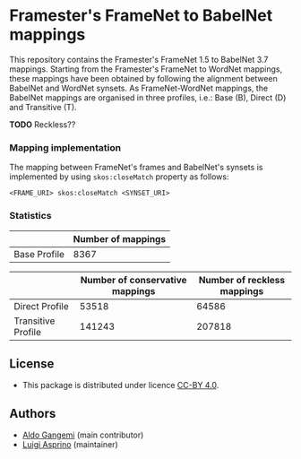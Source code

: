 # Framester's FrameNet to BabelNet mappings

This repository contains the Framester's FrameNet 1.5 to BabelNet 3.7 mappings.
Starting from the Framester's FrameNet to WordNet mappings, these mappings have been obtained by following the alignment between BabelNet and WordNet synsets.
As FrameNet-WordNet mappings, the BabelNet mappings are organised in three profiles, i.e.: Base (B), Direct (D) and Transitive (T).

**TODO** Reckless??


### Mapping implementation

The mapping between FrameNet's frames and BabelNet's synsets is implemented by using ``skos:closeMatch`` property as follows:

```
<FRAME_URI> skos:closeMatch <SYNSET_URI>
```

### Statistics 

||Number of mappings|
|-|-|
|Base Profile|8367|

||Number of conservative mappings|Number of reckless mappings|
|-|-|-|
|Direct Profile|53518|64586|
|Transitive Profile|141243|207818|


## License

- This package is distributed under licence [CC-BY 4.0](https://creativecommons.org/licenses/by/4.0/).

## Authors

- [Aldo Gangemi](mailto:aldo.gangemi@cnr.it) (main contributor)
- [Luigi Asprino](mailto:luigi.asprino@istc.cnr.it) (maintainer)
